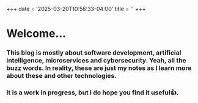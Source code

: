 +++
date = '2025-03-20T10:56:33-04:00'
title = ''
+++

# Welcome...

### This blog is mostly about software development, artificial intelligence, microservices and cybersecurity. Yeah, all the buzz words. In reality, these are just my notes as I learn more about these and other technologies. 

### It is a work in progress, but I do hope you find it useful:thumbsup:.
